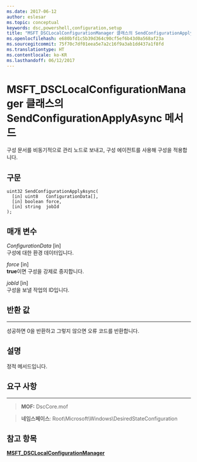 ```yaml
---
ms.date: 2017-06-12
author: eslesar
ms.topic: conceptual
keywords: dsc,powershell,configuration,setup
title: "MSFT_DSCLocalConfigurationManager 클래스의 SendConfigurationApplyAsync 메서드"
ms.openlocfilehash: e680bfd1c5b39d364c90cf5ef6b43d0a568af23a
ms.sourcegitcommit: 75f70c7df01eea5e7a2c16f9a3ab1dd437a1f8fd
ms.translationtype: HT
ms.contentlocale: ko-KR
ms.lasthandoff: 06/12/2017
---
```

# <a name="sendconfigurationapplyasync-method-of-the-msftdsclocalconfigurationmanager-class"></a>MSFT_DSCLocalConfigurationManager 클래스의 SendConfigurationApplyAsync 메서드

구성 문서를 비동기적으로 관리 노드로 보내고, 구성 에이전트를 사용해 구성을 적용합니다.

<a name="syntax"></a>구문
------

```mof
uint32 SendConfigurationApplyAsync(
  [in] uint8   ConfigurationData[],
  [in] boolean force,
  [in] string  jobId
);
```

<a name="parameters"></a>매개 변수
----------

*ConfigurationData* \[in\]  
구성에 대한 환경 데이터입니다.

*force* \[in\]  
**true**이면 구성을 강제로 중지합니다.

*jobId* \[in\]  
구성을 보낼 작업의 ID입니다.

## <a name="return-value"></a>반환 값
------------

성공하면 0을 반환하고 그렇지 않으면 오류 코드를 반환합니다.

## <a name="remarks"></a>설명

정적 메서드입니다.

## <a name="requirements"></a>요구 사항
------------
>**MOF:** DscCore.mof

>**네임스페이스**: Root\Microsoft\Windows\DesiredStateConfiguration


## <a name="see-also"></a>참고 항목


[**MSFT_DSCLocalConfigurationManager**](msft-dsclocalconfigurationmanager.md)


 

 



